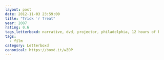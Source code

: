 ```yaml
---
layout: post 
date: 2012-11-03 23:59:00
title: "Trick 'r Treat"
year: 2007
rating: 0.6
tags_letterboxd: narrative, dvd, projector, philadelphia, 12 hours of horror, Leah
tags:
  - film
category: Letterboxd
canonical: https://boxd.it/wZOP
---
```

